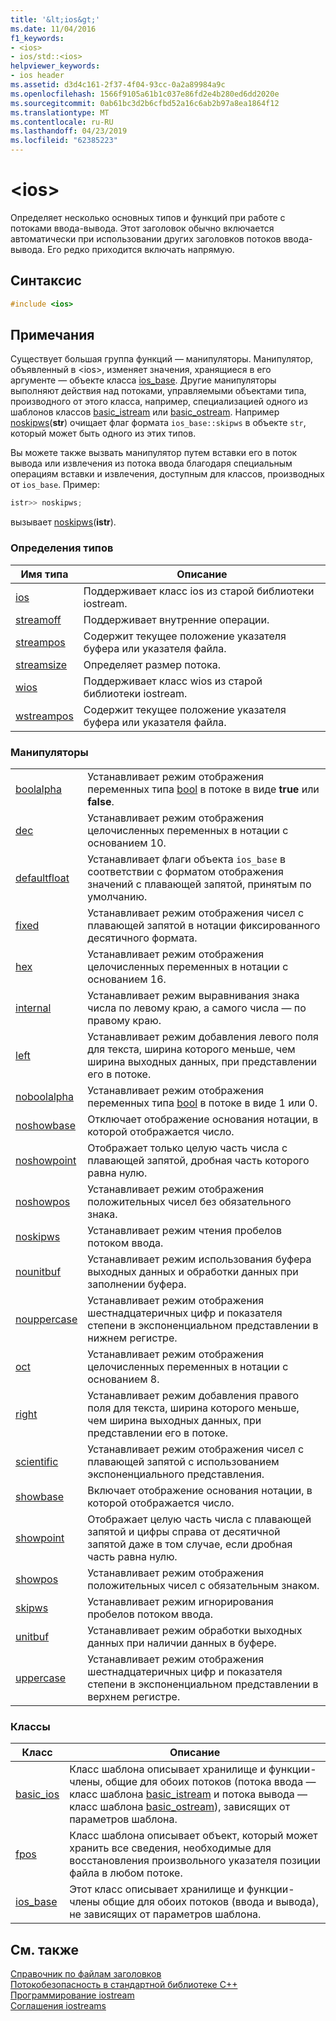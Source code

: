 ```yaml
---
title: '&lt;ios&gt;'
ms.date: 11/04/2016
f1_keywords:
- <ios>
- ios/std::<ios>
helpviewer_keywords:
- ios header
ms.assetid: d3d4c161-2f37-4f04-93cc-0a2a89984a9c
ms.openlocfilehash: 1566f9105a61b1c037e86fd2e4b280ed6dd2020e
ms.sourcegitcommit: 0ab61bc3d2b6cfbd52a16c6ab2b97a8ea1864f12
ms.translationtype: MT
ms.contentlocale: ru-RU
ms.lasthandoff: 04/23/2019
ms.locfileid: "62385223"
---
```

# <a name="ltiosgt"></a>&lt;ios&gt;

Определяет несколько основных типов и функций при работе с потоками ввода-вывода. Этот заголовок обычно включается автоматически при использовании других заголовков потоков ввода-вывода. Его редко приходится включать напрямую.

## <a name="syntax"></a>Синтаксис

```cpp
#include <ios>
```

## <a name="remarks"></a>Примечания

Существует большая группа функций — манипуляторы. Манипулятор, объявленный в \<ios>, изменяет значения, хранящиеся в его аргументе — объекте класса [ios_base](../standard-library/ios-base-class.md). Другие манипуляторы выполняют действия над потоками, управляемыми объектами типа, производного от этого класса, например, специализацией одного из шаблонов классов [basic_istream](../standard-library/basic-istream-class.md) или [basic_ostream](../standard-library/basic-ostream-class.md). Например [noskipws](../standard-library/ios-functions.md#noskipws)(**str**) очищает флаг формата `ios_base::skipws` в объекте `str`, который может быть одного из этих типов.

Вы можете также вызвать манипулятор путем вставки его в поток вывода или извлечения из потока ввода благодаря специальным операциям вставки и извлечения, доступным для классов, производных от `ios_base`. Пример:

```cpp
istr>> noskipws;
```

вызывает [noskipws](../standard-library/ios-functions.md#noskipws)(**istr**).

### <a name="typedefs"></a>Определения типов

|Имя типа|Описание|
|-|-|
|[ios](../standard-library/ios-typedefs.md#ios)|Поддерживает класс ios из старой библиотеки iostream.|
|[streamoff](../standard-library/ios-typedefs.md#streamoff)|Поддерживает внутренние операции.|
|[streampos](../standard-library/ios-typedefs.md#streampos)|Содержит текущее положение указателя буфера или указателя файла.|
|[streamsize](../standard-library/ios-typedefs.md#streamsize)|Определяет размер потока.|
|[wios](../standard-library/ios-typedefs.md#wios)|Поддерживает класс wios из старой библиотеки iostream.|
|[wstreampos](../standard-library/ios-typedefs.md#wstreampos)|Содержит текущее положение указателя буфера или указателя файла.|

### <a name="manipulators"></a>Манипуляторы

|||
|-|-|
|[boolalpha](../standard-library/ios-functions.md#boolalpha)|Устанавливает режим отображения переменных типа [bool](../cpp/bool-cpp.md) в потоке в виде **true** или **false**.|
|[dec](../standard-library/ios-functions.md#dec)|Устанавливает режим отображения целочисленных переменных в нотации с основанием 10.|
|[defaultfloat](../standard-library/ios-functions.md#ios_defaultfloat)|Устанавливает флаги объекта `ios_base` в соответствии с форматом отображения значений с плавающей запятой, принятым по умолчанию.|
|[fixed](../standard-library/ios-functions.md#fixed)|Устанавливает режим отображения чисел с плавающей запятой в нотации фиксированного десятичного формата.|
|[hex](../standard-library/ios-functions.md#hex)|Устанавливает режим отображения целочисленных переменных в нотации с основанием 16.|
|[internal](../standard-library/ios-functions.md#internal)|Устанавливает режим выравнивания знака числа по левому краю, а самого числа — по правому краю.|
|[left](../standard-library/ios-functions.md#left)|Устанавливает режим добавления левого поля для текста, ширина которого меньше, чем ширина выходных данных, при представлении его в потоке.|
|[noboolalpha](../standard-library/ios-functions.md#noboolalpha)|Устанавливает режим отображения переменных типа [bool](../cpp/bool-cpp.md) в потоке в виде 1 или 0.|
|[noshowbase](../standard-library/ios-functions.md#noshowbase)|Отключает отображение основания нотации, в которой отображается число.|
|[noshowpoint](../standard-library/ios-functions.md#noshowpoint)|Отображает только целую часть числа с плавающей запятой, дробная часть которого равна нулю.|
|[noshowpos](../standard-library/ios-functions.md#noshowpos)|Устанавливает режим отображения положительных чисел без обязательного знака.|
|[noskipws](../standard-library/ios-functions.md#noskipws)|Устанавливает режим чтения пробелов потоком ввода.|
|[nounitbuf](../standard-library/ios-functions.md#nounitbuf)|Устанавливает режим использования буфера выходных данных и обработки данных при заполнении буфера.|
|[nouppercase](../standard-library/ios-functions.md#nouppercase)|Устанавливает режим отображения шестнадцатеричных цифр и показателя степени в экспоненциальном представлении в нижнем регистре.|
|[oct](../standard-library/ios-functions.md#oct)|Устанавливает режим отображения целочисленных переменных в нотации с основанием 8.|
|[right](../standard-library/ios-functions.md#right)|Устанавливает режим добавления правого поля для текста, ширина которого меньше, чем ширина выходных данных, при представлении его в потоке.|
|[scientific](../standard-library/ios-functions.md#scientific)|Устанавливает режим отображения чисел с плавающей запятой с использованием экспоненциального представления.|
|[showbase](../standard-library/ios-functions.md#showbase)|Включает отображение основания нотации, в которой отображается число.|
|[showpoint](../standard-library/ios-functions.md#showpoint)|Отображает целую часть числа с плавающей запятой и цифры справа от десятичной запятой даже в том случае, если дробная часть равна нулю.|
|[showpos](../standard-library/ios-functions.md#showpos)|Устанавливает режим отображения положительных чисел с обязательным знаком.|
|[skipws](../standard-library/ios-functions.md#skipws)|Устанавливает режим игнорирования пробелов потоком ввода.|
|[unitbuf](../standard-library/ios-functions.md#unitbuf)|Устанавливает режим обработки выходных данных при наличии данных в буфере.|
|[uppercase](../standard-library/ios-functions.md#uppercase)|Устанавливает режим отображения шестнадцатеричных цифр и показателя степени в экспоненциальном представлении в верхнем регистре.|

### <a name="classes"></a>Классы

|Класс|Описание|
|-|-|
|[basic_ios](../standard-library/basic-ios-class.md)|Класс шаблона описывает хранилище и функции-члены, общие для обоих потоков (потока ввода — класс шаблона [basic_istream](../standard-library/basic-istream-class.md) и потока вывода — класс шаблона [basic_ostream](../standard-library/basic-ostream-class.md)), зависящих от параметров шаблона.|
|[fpos](../standard-library/fpos-class.md)|Класс шаблона описывает объект, который может хранить все сведения, необходимые для восстановления произвольного указателя позиции файла в любом потоке.|
|[ios_base](../standard-library/ios-base-class.md)|Этот класс описывает хранилище и функции-члены общие для обоих потоков (ввода и вывода), не зависящих от параметров шаблона.|

## <a name="see-also"></a>См. также

[Справочник по файлам заголовков](../standard-library/cpp-standard-library-header-files.md)<br/>
[Потокобезопасность в стандартной библиотеке C++](../standard-library/thread-safety-in-the-cpp-standard-library.md)<br/>
[Программирование iostream](../standard-library/iostream-programming.md)<br/>
[Соглашения iostreams](../standard-library/iostreams-conventions.md)<br/>
